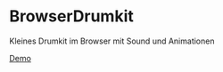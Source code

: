 # BrowserDrumkit
Kleines Drumkit im Browser mit Sound und Animationen

<a href="http://moha.achernar.uberspace.de/projects/drumkit/index.html">Demo</a>

